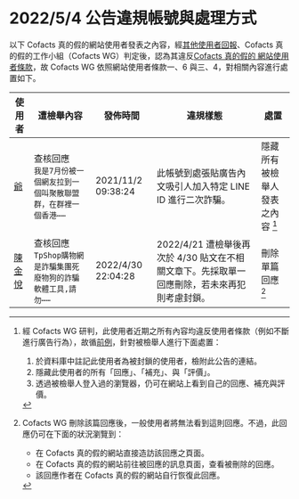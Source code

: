 2022/5/4 公告違規帳號與處理方式
=========

以下 Cofacts 真的假的網站使用者發表之內容，經[其他使用者回報](https://docs.google.com/spreadsheets/d/e/2PACX-1vRdcwXdC36xfgXfSMSk527Zbel9A-__vwRXkQ0NjkzSXoSPETCFc7sI7SoaAFdPCfskugtQL-Md8JgH/pubhtml?gid=438362561&single=true)、Cofacts 真的假的工作小組（Cofacts WG）判定後，認為其違反[Cofacts 真的假的 網站使用者條款](https://github.com/cofacts/rumors-site/blob/master/LEGAL.md)，故 Cofacts WG 依照網站使用者條款一、6 與三、4，對相關內容進行處置如下。

| 使用者 | 遭檢舉內容 | 發佈時間 | 違規樣態 | 處置 |
| ----- | -------- | ------- | ------- | --- |
| [爺](https://cofacts.github.io/community-builder/#/editorworks?showAll=1&day=365&userId=McNI3nwBucwAqrbatVLT) | 查核回應<br>`我是7月份被一個網友拉到一個叫聚散聯盟群，在群裡一個香港⋯⋯` | 2021/11/2 09:38:24 | 此帳號到處張貼廣告內文吸引人加入特定 LINE ID 進行二次詐騙。 | 隱藏所有被檢舉人發表之內容 [^block] |
| [陳金悅](https://cofacts.github.io/community-builder/#/editorworks?showAll=1&day=365&userId=mybKM4ABvUvLpBdgoTLc) | 查核回應<br>`TpShop購物網是詐騙集團死廢物狗的詐騙軟體工具,請勿⋯⋯` | 2022/4/30 22:04:28 | 2022/4/21 遭檢舉後再次於 4/30 貼文在不相關文章下。先採取單一回應刪除，若未來再犯則考慮封鎖。 | 刪除單篇回應 [^deleteReply] |

[^block]: 
    經 Cofacts WG 研判，此使用者近期之所有內容均違反使用者條款（例如不斷進行廣告行為），故循[前例](https://github.com/cofacts/takedowns/blob/master/2021/1125-2nd-spam.md)，針對被檢舉人進行下面處置：
    1. 於資料庫中註記此使用者為被封鎖的使用者，檢附此公告的連結。
    2. 隱藏此使用者的所有「回應」、「補充」、與「評價」。
    3. 透過被檢舉人登入過的瀏覽器，仍可在網站上看到自己的回應、補充與評價。
[^deleteReply]:
    Cofacts WG 刪除該篇回應後，一般使用者將無法看到這則回應。不過，此回應仍可在下面的狀況瀏覽到：
    - 在 Cofacts 真的假的網站直接造訪該回應之頁面。
    - 在 Cofacts 真的假的網站前往被回應的訊息頁面，查看被刪除的回應。
    - 該回應作者在 Cofacts 真的假的網站自行恢復此回應。
